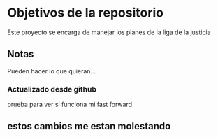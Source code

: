 # Objetivos de la repositorio

Este proyecto se encarga de manejar los planes de la liga de la justicia


## Notas
Pueden hacer lo que quieran...
### Actualizado desde github
prueba para ver si funciona mi fast forward

## estos cambios me estan molestando
